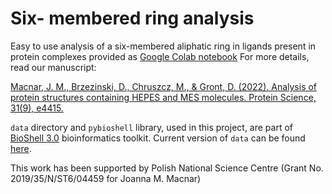 # Six- membered ring analysis

Easy to use analysis of a six-membered aliphatic ring in ligands present in protein complexes provided as [Google Colab notebook](https://colab.research.google.com/github/JMacnar/ring_analysis/blob/master/sixmembered_rings.ipynb)
For more details, read our manuscript:

[Macnar, J. M., Brzezinski, D., Chruszcz, M., & Gront, D. (2022). Analysis of protein structures containing HEPES and MES molecules. Protein Science, 31(9), e4415.](https://doi.org/10.1002/pro.4415)

`data` directory and `pybioshell` library, used in this project, are part of [BioShell 3.0](https://www.mdpi.com/666482) bioinformatics toolkit. Current version of `data` can be found [here](https://bitbucket.org/dgront/bioshell/src/master/).

This work has been supported by Polish National Science Centre (Grant No. 2019/35/N/ST6/04459 for Joanna M. Macnar)

